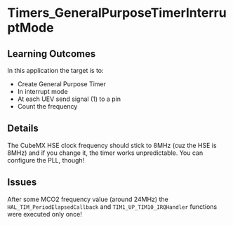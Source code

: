 # Timers_GeneralPurposeTimerInterruptMode

## Learning Outcomes
In this application the target is to:
- Create General Purpose Timer
- In interrupt mode
- At each UEV send signal (1) to a pin
- Count the frequency

## Details
The CubeMX HSE clock frequency should stick to 8MHz (cuz the HSE is 8MHz) and if you change it, the timer works unpredictable. You can configure the PLL, though!

## Issues
After some MCO2 frequency value (around 24MHz) the `HAL_TIM_PeriodElapsedCallback` and `TIM1_UP_TIM10_IRQHandler` functions were executed only once!
